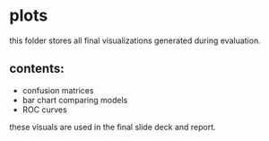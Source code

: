 # plots

this folder stores all final visualizations generated during evaluation.

## contents:
- confusion matrices
- bar chart comparing models
- ROC curves

these visuals are used in the final slide deck and report.
